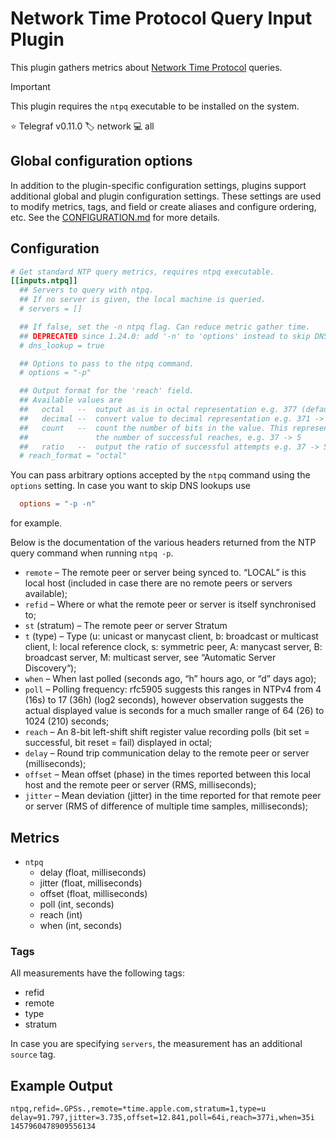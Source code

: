 # Network Time Protocol Query Input Plugin

This plugin gathers metrics about [Network Time Protocol][ntp] queries.

> [!IMPORTANT]
> This plugin requires the `ntpq` executable to be installed on the system.

⭐ Telegraf v0.11.0
🏷️ network
💻 all

[ntp]: https://ntp.org/

## Global configuration options <!-- @/docs/includes/plugin_config.md -->

In addition to the plugin-specific configuration settings, plugins support
additional global and plugin configuration settings. These settings are used to
modify metrics, tags, and field or create aliases and configure ordering, etc.
See the [CONFIGURATION.md][CONFIGURATION.md] for more details.

[CONFIGURATION.md]: ../../../docs/CONFIGURATION.md#plugins

## Configuration

```toml @sample.conf
# Get standard NTP query metrics, requires ntpq executable.
[[inputs.ntpq]]
  ## Servers to query with ntpq.
  ## If no server is given, the local machine is queried.
  # servers = []

  ## If false, set the -n ntpq flag. Can reduce metric gather time.
  ## DEPRECATED since 1.24.0: add '-n' to 'options' instead to skip DNS lookup
  # dns_lookup = true

  ## Options to pass to the ntpq command.
  # options = "-p"

  ## Output format for the 'reach' field.
  ## Available values are
  ##   octal   --  output as is in octal representation e.g. 377 (default)
  ##   decimal --  convert value to decimal representation e.g. 371 -> 249
  ##   count   --  count the number of bits in the value. This represents
  ##               the number of successful reaches, e.g. 37 -> 5
  ##   ratio   --  output the ratio of successful attempts e.g. 37 -> 5/8 = 0.625
  # reach_format = "octal"
```

You can pass arbitrary options accepted by the `ntpq` command using the
`options` setting. In case you want to skip DNS lookups use

```toml
  options = "-p -n"
```

for example.

Below is the documentation of the various headers returned from the NTP query
command when running `ntpq -p`.

- `remote` – The remote peer or server being synced to. “LOCAL” is this local
    host (included in case there are no remote peers or servers available);
- `refid` – Where or what the remote peer or server is itself synchronised to;
- `st` (stratum) – The remote peer or server Stratum
- `t` (type) – Type (u: unicast or manycast client, b: broadcast or multicast
    client, l: local reference clock, s: symmetric peer, A: manycast server,
    B: broadcast server, M: multicast server, see “Automatic Server Discovery“);
- `when` – When last polled (seconds ago, “h” hours ago, or “d” days ago);
- `poll` – Polling frequency: rfc5905 suggests this ranges in NTPv4 from 4 (16s)
    to 17 (36h) (log2 seconds), however observation suggests the actual
    displayed value is seconds for a much smaller range of 64 (26) to 1024
    (210) seconds;
- `reach` – An 8-bit left-shift shift register value recording polls
    (bit set = successful, bit reset = fail) displayed in octal;
- `delay` – Round trip communication delay to the remote peer or server
    (milliseconds);
- `offset` – Mean offset (phase) in the times reported between this local host
    and the remote peer or server (RMS, milliseconds);
- `jitter` – Mean deviation (jitter) in the time reported for that remote peer
    or server (RMS of difference of multiple time samples, milliseconds);

## Metrics

- `ntpq`
  - delay (float, milliseconds)
  - jitter (float, milliseconds)
  - offset (float, milliseconds)
  - poll (int, seconds)
  - reach (int)
  - when (int, seconds)

### Tags

All measurements have the following tags:

- refid
- remote
- type
- stratum

In case you are specifying `servers`, the measurement has an
additional `source` tag.

## Example Output

```text
ntpq,refid=.GPSs.,remote=*time.apple.com,stratum=1,type=u delay=91.797,jitter=3.735,offset=12.841,poll=64i,reach=377i,when=35i 1457960478909556134
```
